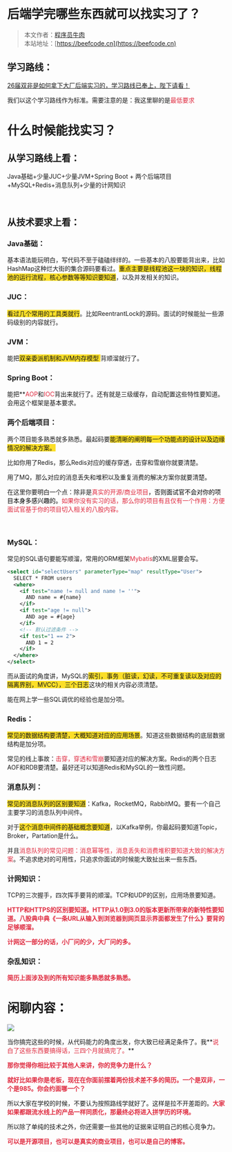 # 后端学完哪些东西就可以找实习了？


> 本文作者：[程序员牛肉](https://www.nowcoder.com/users/882189579)  
> 本站地址：[https://beefcode.cn](https://beefcode.cn)


## 学习路线：
[26届双非是如何拿下大厂后端实习的，学习路线已奉上，陛下请看！](学习指南\学习建议\26届双非是如何拿下大厂后端实习的，学习路线已奉上，陛下请看.md)



我们以这个学习路线作为标准。需要注意的是：我这里聊的是<font style="color:#DF2A3F;">最低要求</font>



# 什么时候能找实习？
## 从学习路线上看：



Java基础+少量JUC+少量JVM+Spring Boot + 两个后端项目 +MySQL+Redis+消息队列+少量的计网知识

<br/>



## 从技术要求上看：
### Java基础：
基本语法能玩明白，写代码不至于磕磕绊绊的。一些基本的八股要能背出来，比如HashMap这种烂大街的集合源码要看过。<font style="background-color:#FBDE28;">重点主要是线程池这一块的知识，线程池的运行流程，核心参数等等知识要知道</font>，以及并发相关的知识。

### JUC：
<font style="background-color:#FBDE28;">看过几个常用的工具类就行</font>。比如ReentrantLock的源码。面试的时候能扯一些源码级别的内容就行。

### JVM：
能把<font style="background-color:#FBDE28;">双亲委派机制和JVM内存模型</font><font style="background-color:#FBDE28;"> </font>背顺溜就行了。

### Spring Boot：
能把**<font style="color:#DF2A3F;">AOP</font>和<font style="color:#DF2A3F;">IOC</font>背出来就行了。还有就是三级缓存，自动配置这些特性要知道。会用这个框架是基本要求。

### 两个后端项目：
两个项目能多熟悉就多熟悉。最起码要<font style="background-color:#FBDE28;">能清晰的阐明每一个功能点的设计以及边缘情况的解决方案。</font>

比如你用了Redis，那么Redis对应的缓存穿透，击穿和雪崩你就要清楚。

用了MQ，那么对应的消息丢失和堆积以及重复消费的解决方案你就要清楚。




在这里你要明白一个点：除非是<font style="color:#DF2A3F;">真实的开源/商业项目</font><font style="color:#000000;">，否则面试官不会对你的项目本身多感兴趣的。</font><font style="color:#DF2A3F;">如果你没有实习的话，那么你的项目有且仅有一个作用：方便面试官基于你的项目切入相关的八股内容。</font>

<br/>

### MySQL：
常见的SQL语句要能写顺溜，常用的ORM框架<font style="color:#DF2A3F;">Mybatis</font>的XML层要会写。

```xml
<select id="selectUsers" parameterType="map" resultType="User">
  SELECT * FROM users
  <where>
    <if test="name != null and name != ''">
      AND name = #{name}
    </if>
    <if test="age != null">
      AND age = #{age}
    </if>
    <!-- 默认过滤条件 -->
    <if test="1 == 2">
      AND 1 = 2
    </if>
  </where>
</select>
```



而从面试的角度讲，MySQL的<font style="background-color:#FBDE28;">索引，事务（脏读，幻读，不可重复读以及对应的隔离界别，MVCC），三个日志</font>这块的相关内容必须清楚。



能在网上学一些SQL调优的经验也是加分项。

### Redis：
<font style="background-color:#FBDE28;">常见的数据结构要清楚，大概知道对应的应用场景</font>。知道这些数据结构的底层数据结构是加分项。



常见的线上事故：<font style="color:#DF2A3F;">击穿，穿透和雪崩</font>要知道对应的解决方案。Redis的两个日志AOF和RDB要清楚。最好还可以知道Redis和MySQL的一致性问题。



### 消息队列：
<font style="background-color:#FBDE28;">常见的消息队列的区别要知道</font>：Kafka，RocketMQ，RabbitMQ。要有一个自己主要学习的消息队列中间件。

对于<font style="background-color:#FBDE28;">这个消息中间件的基础概念要知道</font>，以Kafka举例，你最起码要知道Topic，Broker，Partation是什么。

并且<font style="color:#DF2A3F;">消息队列的常见问题：消息幂等性，消息丢失和消费堆积要知道大致的解决方案</font>。不追求绝对的可用性，只追求你面试的时候能大致扯出来一些东西。



### 计网知识：
TCP的三次握手，四次挥手要背的顺溜。TCP和UDP的区别，应用场景要知道。



**<font style="color:#DF2A3F;">HTTP和HTTPS的区别要知道。HTTP从1.0到3.0的版本更新所带来的新特性要知道。八股典中典《一条URL从输入到浏览器到网页显示界面都发生了什么》要背的足够顺溜。</font>**

**<font style="color:#DF2A3F;"></font>**

**<font style="color:#DF2A3F;">计网这一部分的话，小厂问的少，大厂问的多。</font>**



### 杂乱知识：
**<font style="color:#DF2A3F;">简历上面涉及到的所有知识能多熟悉就多熟悉。</font>**



# 闲聊内容：
![](images/1745378827827-adb4c964-cfef-40ca-875a-97670a304aa4.png)



当你搞完这些的时候，从代码能力的角度出发，你大致已经满足条件了。我**<font style="color:#DF2A3F;">说白了这些东西要搞得话，三四个月就搞完了。</font>**

**<font style="color:#DF2A3F;"></font>**

**<font style="color:#DF2A3F;">那你觉得你相比较于其他人来讲，你的竞争力是什么？</font>**

**<font style="color:#DF2A3F;"></font>**

**<font style="color:#DF2A3F;">就好比如果你是老板，现在在你面前摆着两份技术差不多的简历。一个是双非，一个是985。你会约面哪一个？</font>**

**<font style="color:#DF2A3F;"></font>**

所以大家在学校的时候，不要认为按照路线学就好了。这样是拉不开差距的。**<font style="color:#DF2A3F;">大家如果都跟流水线上的产品一样同质化，那最终必将进入拼学历的环境。</font>**



所以除了单纯的技术之外，你还需要一些其他的证据来证明自己的核心竞争力。

**<font style="color:#DF2A3F;"></font>**

**<font style="color:#DF2A3F;">可以是开源项目，也可以是真实的商业项目，也可以是自己的博客。</font>**

